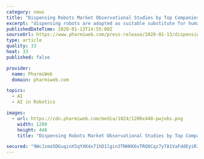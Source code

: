 ```yaml
---
category: news
title: "Dispensing Robots Market Observational Studies by Top Companies & Forecast by 2029"
excerpt: "dispensing robots are adopted as suitable substitute for human workforce. Moreover, technical advancements in automation and artificial intelligence coupled with rapid advances software programming techniques have paved way for robots to easily analyse data and make decisions and predictions in lesser time and in fact more precisely than humans."
publishedDateTime: 2020-01-13T14:55:00Z
sourceUrl: https://www.pharmiweb.com/press-release/2020-01-13/dispensing-robots-market-observational-studies-by-top-companies-forecast-by-2029
type: article
quality: 33
heat: 33
published: false

provider:
  name: PharmiWeb
  domain: pharmiweb.com

topics:
  - AI
  - AI in Robotics

images:
  - url: https://cdn.pharmiweb.com/media/1024/1200x448-pwjobs.png
    width: 1200
    height: 448
    title: "Dispensing Robots Market Observational Studies by Top Companies & Forecast by 2029"

secured: "9WcJzma5DGuqinX5qYXK4x71hD1lgin3TNHKK6vTRQ0Cqz7yTA1VaFddEyiRJ/ngdArkznufD2GaSwd5d4hZVHACALdkm2ejBaoDGnOvNNxKC3pHm5YMdd+57ybSKbN4IWmmPjYXEHPpexW/lm4byudM14BVtAFVRr1z6KNy1XPOFZDhRKRrRwWqhV50EFHO30e/0E0wahc0Q6cWu7PkxBUeU5y2hBEIGqZfwESB6KyvWlP67XT8d3Qov0U0cqZWB83m6kenTdk008oViNk1Ww==;DSfX0IvIFkPzppujAF2fKw=="
---
```


